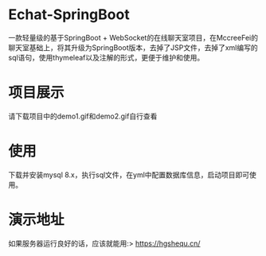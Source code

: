 # Echat-SpringBoot
一款轻量级的基于SpringBoot + WebSocket的在线聊天室项目，在MccreeFei的聊天室基础上，将其升级为SpringBoot版本，去掉了JSP文件，去掉了xml编写的sql语句，使用thymeleaf以及注解的形式，更便于维护和使用。

# 项目展示
请下载项目中的demo1.gif和demo2.gif自行查看

# 使用
下载并安装mysql 8.x，执行sql文件，在yml中配置数据库信息，启动项目即可使用。

# 演示地址
如果服务器运行良好的话，应该就能用:> https://hgshequ.cn/